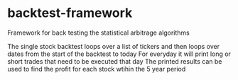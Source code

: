 # backtest-framework
Framework for back testing the statistical arbitrage algorithms

The single stock backtest loops over a list of tickers and then loops over dates from the start of the backtest to today
For everyday it will print long or short trades that need to be executed that day
The printed results can be used to find the profit for each stock wtihin the 5 year period
